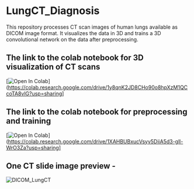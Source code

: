 # LungCT_Diagnosis
This repository processes CT scan images of human lungs available as DICOM image format. It visualizes the data in 3D and trains a 3D convolutional network on the data after preprocessing.
## The link to the colab notebook for 3D visualization of CT scans
[![Open In Colab](https://colab.research.google.com/assets/colab-badge.svg)](https://colab.research.google.com/drive/1y8qnK2JD8CHo90o8hpXzM1QCcoTA8vlG?usp=sharing]
## The link to the colab notebook for preprocessing and training
[![Open In Colab](https://colab.research.google.com/assets/colab-badge.svg)](https://colab.research.google.com/drive/1XAHBUBxucVsyv5DiiA5d3-gll-WrO3Za?usp=sharing]
##  One CT slide image preview - 
![DICOM_LungCT](https://user-images.githubusercontent.com/64326560/89045137-a2d2b980-d368-11ea-9ba9-b3bee23849f8.PNG)
